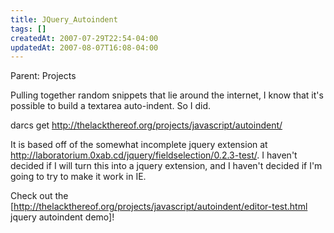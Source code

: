 ```yaml
---
title: JQuery_Autoindent
tags: []
createdAt: 2007-07-29T22:54-04:00
updatedAt: 2007-08-07T16:08-04:00
---
```


Parent: Projects

Pulling together random snippets that lie around the internet, I know that it's possible to build a textarea auto-indent. So I did.

  darcs get http://thelackthereof.org/projects/javascript/autoindent/

It is based off of the somewhat incomplete jquery extension at http://laboratorium.0xab.cd/jquery/fieldselection/0.2.3-test/. I haven't decided if I will turn this into a jquery extension, and I haven't decided if I'm going to try to make it work in IE.

Check out the [http://thelackthereof.org/projects/javascript/autoindent/editor-test.html jquery autoindent demo]!

